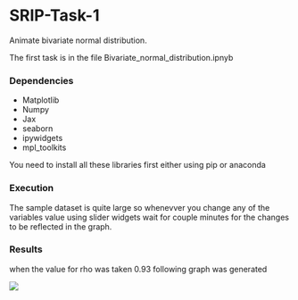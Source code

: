 # SRIP-Task-1

Animate bivariate normal distribution.

The first task is in the file Bivariate_normal_distribution.ipnyb

### Dependencies
* Matplotlib
* Numpy
* Jax
* seaborn
* ipywidgets
* mpl_toolkits

You need to install all these libraries first either using pip or anaconda

### Execution

The sample dataset is quite large so whenevver you change any of the variables value using slider widgets wait for couple minutes for the changes to be reflected in the graph.

### Results

when the value for rho was taken 0.93 following graph was generated

![](/result_images/rho-93.jpg)


